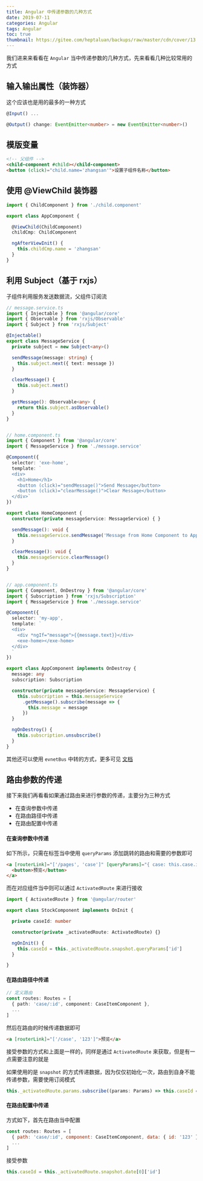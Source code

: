 ```yaml
---
title: Angular 中传递参数的几种方式
date: 2019-07-11
categories: Angular
tags: Angular
toc: true
thumbnail: https://gitee.com/heptaluan/backups/raw/master/cdn/cover/13.jpg
---
```


我们进来来看看在 `Angular` 当中传递参数的几种方式，先来看看几种比较常用的方式

<!--more-->

## 输入输出属性（装饰器）

这个应该也是用的最多的一种方式

```ts
@Input() ...

@Output() change: EventEmitter<number> = new EventEmitter<number>()
```

## 模版变量

```html
<!-- 父组件 -->
<child-component #child></child-component>
<button (click)="child.name='zhangsan'">设置子组件名称</button>
```

## 使用 @ViewChild 装饰器

```ts
import { ChildComponent } from './child.component'

export class AppComponent {

  @ViewChild(ChildComponent)
  childCmp: ChildComponent

  ngAfterViewInit() {
    this.childCmp.name = 'zhangsan'
  }
}
```

## 利用 Subject（基于 rxjs）

子组件利用服务发送数据流，父组件订阅流

```ts
// message.service.ts
import { Injectable } from '@angular/core'
import { Observable } from 'rxjs/Observable'
import { Subject } from 'rxjs/Subject'

@Injectable()
export class MessageService {
  private subject = new Subject<any>()

  sendMessage(message: string) {
    this.subject.next({ text: message })
  }

  clearMessage() {
    this.subject.next()
  }

  getMessage(): Observable<any> {
    return this.subject.asObservable()
  }
}


// home.component.ts
import { Component } from '@angular/core'
import { MessageService } from './message.service'

@Component({
  selector: 'exe-home',
  template: `
  <div>
    <h1>Home</h1>
    <button (click)="sendMessage()">Send Message</button>
    <button (click)="clearMessage()">Clear Message</button>
  </div>`
})

export class HomeComponent {
  constructor(private messageService: MessageService) { }

  sendMessage(): void {
    this.messageService.sendMessage('Message from Home Component to App Component!')
  }

  clearMessage(): void {
    this.messageService.clearMessage()
  }
}


// app.component.ts
import { Component, OnDestroy } from '@angular/core'
import { Subscription } from 'rxjs/Subscription'
import { MessageService } from './message.service'

@Component({
  selector: 'my-app',
  template: `
  <div>
    <div *ngIf="message">{{message.text}}</div>
    <exe-home></exe-home>
  </div>
  `
})

export class AppComponent implements OnDestroy {
  message: any
  subscription: Subscription

  constructor(private messageService: MessageService) {
    this.subscription = this.messageService
      .getMessage().subscribe(message => {
        this.message = message
      })
  }

  ngOnDestroy() {
    this.subscription.unsubscribe()
  }
}
```

其他还可以使用 `evnetBus` 中转的方式，更多可见 [文档](https://angular.cn/guide/component-interaction#component-interaction)


## 路由参数的传递

接下来我们再看看如果通过路由来进行参数的传递，主要分为三种方式

* 在查询参数中传递
* 在路由路径中传递
* 在路由配置中传递

#### 在查询参数中传递

如下所示，只需在标签当中使用 `queryParams` 添加跳转的路由和需要的参数即可

```html
<a [routerLink]="['/pages', 'case']" [queryParams]="{ case: this.case.id }">
  <button>预览</button>
</a>
```

而在对应组件当中则可以通过 `ActivatedRoute` 来进行接收


```ts
import { ActivatedRoute } from '@amgular/router'

export class StockComponent implements OnInit {

  private caseId: number

  constructor(private _activatedRoute: ActivatedRoute) {}

  ngOnInit() {
    this.caseId = this._activatedRoute.snapshot.queryParams['id']
  }

}
```


#### 在路由路径中传递

```ts
// 定义路由
const routes: Routes = [
  { path: 'case/:id', component: CaseItemComponent },
  ...
]
```

然后在路由的时候传递数据即可

```html
<a [routerLink]="['/case', '123']">预览</a>
```

接受参数的方式和上面是一样的，同样是通过 `ActivatedRoute` 来获取，但是有一点需要注意的就是

如果使用的是 `snapshot` 的方式传递数据，因为仅仅初始化一次，路由到自身不能传递参数，需要使用订阅模式

```ts
this._activatedRoute.params.subscribe((params: Params) => this.caseId = params['id'])
```




#### 在路由配置中传递

方式如下，首先在路由当中配置

```js
const routes: Routes = [
  { path: 'case/:id', component: CaseItemComponent, data: { id: '123' } },
  ...
]
```

接受参数

```ts
this.caseId = this._activatedRoute.snapshot.date[0]['id']
```
